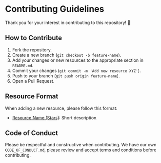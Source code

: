 # Contributing Guidelines

Thank you for your interest in contributing to this repository! 🚀

## How to Contribute
1. Fork the repository.
2. Create a new branch (`git checkout -b feature-name`).
3. Add your changes or new resources to the appropriate section in `README.md`.
4. Commit your changes (`git commit -m 'Add new resource XYZ'`).
5. Push to your branch (`git push origin feature-name`).
6. Open a Pull Request.

## Resource Format
When adding a new resource, please follow this format:
- [Resource Name (Stars)](link): Short description.

## Code of Conduct
Please be respectful and constructive when contributing.
We have our own `CODE_OF_CONDUCT.md`, please review and accept terms and conditions before contributing.
